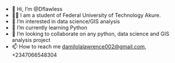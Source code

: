 - 👋 Hi, I’m @Dflawless
- 👩‍🎓 I am a student of Federal University of Technology Akure. 
- 👀 I’m interested in data science/GIS analysis
- 🌱 I’m currently learning Python
- 💞️ I’m looking to collaborate on any python, data science and GIS analysis project
- 📫 How to reach me damilolalawrence002@gmail.com, +2347066548304

<!---
Dflawless/Dflawless is a ✨ special ✨ repository because its `README.md` (this file) appears on your GitHub profile.
You can click the Preview link to take a look at your changes.
--->

